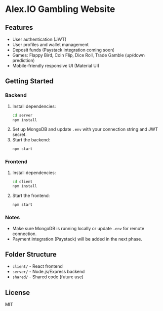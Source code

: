 # Alex.IO Gambling Website

## Features
- User authentication (JWT)
- User profiles and wallet management
- Deposit funds (Paystack integration coming soon)
- Games: Flappy Bird, Coin Flip, Dice Roll, Trade Gamble (up/down prediction)
- Mobile-friendly responsive UI (Material UI)

## Getting Started

### Backend
1. Install dependencies:
   ```bash
   cd server
   npm install
   ```
2. Set up MongoDB and update `.env` with your connection string and JWT secret.
3. Start the backend:
   ```bash
   npm start
   ```

### Frontend
1. Install dependencies:
   ```bash
   cd client
   npm install
   ```
2. Start the frontend:
   ```bash
   npm start
   ```

### Notes
- Make sure MongoDB is running locally or update `.env` for remote connection.
- Payment integration (Paystack) will be added in the next phase.

## Folder Structure
- `client/` - React frontend
- `server/` - Node.js/Express backend
- `shared/` - Shared code (future use)

## License
MIT

